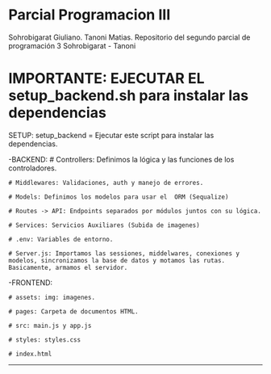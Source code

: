 # Parcial Programacion III
Sohrobigarat Giuliano. Tanoni Matias.
Repositorio del segundo parcial de programación 3 Sohrobigarat - Tanoni

# IMPORTANTE: EJECUTAR EL setup_backend.sh para instalar las dependencias

SETUP: setup_backend = Ejecutar este script para instalar las dependencias.

-BACKEND:
    # Controllers: Definimos la lógica y las funciones de los controladores.

    # Middlewares: Validaciones, auth y manejo de errores.

    # Models: Definimos los modelos para usar el  ORM (Sequalize)

    # Routes -> API: Endpoints separados por módulos juntos con su lógica.

    # Services: Servicios Auxiliares (Subida de imagenes)

    # .env: Variables de entorno.

    # Server.js: Importamos las sessiones, middelwares, conexiones y modelos, sincronizamos la base de datos y motamos las rutas. Basicamente, armamos el servidor.

-FRONTEND:

    # assets: img: imagenes.

    # pages: Carpeta de documentos HTML.

    # src: main.js y app.js

    # styles: styles.css
    
    # index.html
    
--------------

